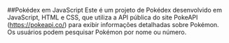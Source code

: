 ##Pokédex em JavaScript
Este é um projeto de Pokédex desenvolvido em JavaScript, HTML e CSS, que utiliza a API pública do site PokeAPI (https://pokeapi.co/) para exibir informações detalhadas sobre Pokémon. Os usuários podem pesquisar Pokémon por nome ou número.
